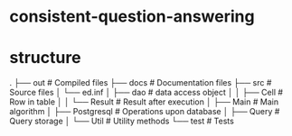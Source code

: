 # consistent-question-answering
# structure
.
├── out                     # Compiled files
├── docs                    # Documentation files 
├── src                     # Source files
│   └── ed.inf 
│       ├── dao             # data access object
│       │   ├── Cell        # Row in table
│       │   └── Result      # Result after execution
│       ├── Main            # Main algorithm
│       ├── Postgresql      # Operations upon database
│       ├── Query           # Query storage
│       └── Util            # Utility methods
└── test                    # Tests
